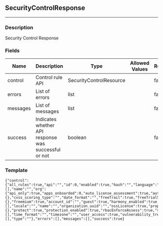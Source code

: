 ## SecurityControlResponse
---
### Description
Security Control Response
### Fields
| Name | Description | Type | Allowed Values | Required |
| ---- | ----------- | ---- | -------------- | -------- |
| control | Control rule API | SecurityControlResource |  | false |
| errors | List of errors | list |  | false |
| messages | List of messages | list |  | false |
| success | Indicates whether API response was successful or not | boolean |  | false |
### Template
```
{"control":{"all_rules":true,"api":"","id":0,"enabled":true,"hash":"","language":"","links":[],"name":"","org":{"api_only":true,"apps_onboarded":0,"auto_license_assessment":true,"auto_license_protection":true,"beta_languages_enabled":true,"cloudnative_enabled":true,"creation_time":{},"cvss_scoring_type":"","date_format":"","freeTrail":true,"freeTrialState":{},"freemium":true,"account_id":"","guest":true,"harmony_enabled":true,"is_superadmin":true,"links":[],"locale":"","name":"","organization_uuid":"","ossLicense":true,"properties":{},"protect":true,"protection_enabled":true,"rbacEnforceAssess":true,"sample_application_id":"","sample_server_id":0,"sast_enabled":true,"security_standard_report_enabled":true,"server_environments":[],"time_format":"","timezone":"","user_access":true,"vulnerability_trends_graph_enabled":true},"pattern":"","rules":[],"type":""},"errors":[],"messages":[],"success":true}
```
